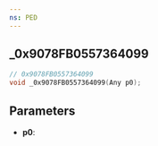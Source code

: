 ```yaml
---
ns: PED
---
```

## _0x9078FB0557364099

```c
// 0x9078FB0557364099
void _0x9078FB0557364099(Any p0);
```

## Parameters
* **p0**:
